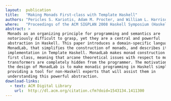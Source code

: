 ```yaml
---
layout:  publication
title:   "Making Monads First-class with Template Haskell"
authors: "Pericles S. Kariotis, Adam M. Procter, and William L. Harrison"
where:   "Proceedings of the ACM SIGPLAN 2008 Haskell Symposium (Haskell '08), Victoria, BC, Canada, September 2008"
abstract: >
 Monads as an organizing principle for programming and semantics are
 notoriously difficult to grasp, yet they are a central and powerful
 abstraction in Haskell. This paper introduces a domain-specific language,
 MonadLab, that simplifies the construction of monads, and describes its
 implementation in Template Haskell. MonadLab makes monad construction truly
 first class, meaning that arcane theoretical issues with respect to monad
 transformers are completely hidden from the programmer. The motivation behind
 the design of MonadLab is to make monadic programming in Haskell simpler while
 providing a tool for non-Haskell experts that will assist them in
 understanding this powerful abstraction.
download-links:
  - text: ACM Digital Library
    url:  http://dl.acm.org/citation.cfm?doid=1543134.1411300
---
```

